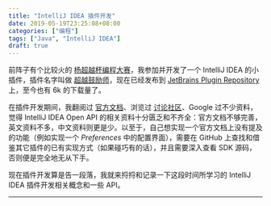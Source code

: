 ```yaml
---
title: "IntelliJ IDEA 插件开发"
date: 2019-05-19T23:25:08+08:00
categories: ["编程"]
tags: ["Java", "IntelliJ IDEA"]
draft: true
---
```


前阵子有个比较火的 [杨超越杯编程大赛](https://github.com/ccyyycy/ycy)，我参加并开发了一个 IntelliJ IDEA 的小插件，插件名字叫做 [超越鼓励师](https://github.com/FantasticMao/ycy-intellij-plugin)，现在已经发布到 [JetBrains Plugin Repository](https://plugins.jetbrains.com/plugin/12204-programmer-motivator-chaoyue-yang----) 上，至今也有 6k 的下载量了。<!--more-->

在插件开发期间，我翻阅过 [官方文档](https://www.jetbrains.org/intellij/sdk/docs/intro/welcome.html)、浏览过 [讨论社区](https://intellij-support.jetbrains.com/hc/en-us/community/topics/200366979-IntelliJ-IDEA-Open-API-and-Plugin-Development)、Google 过不少资料，觉得 IntelliJ IDEA Open API 的相关资料十分匮乏和不齐全：官方文档不够完善，英文资料不多，中文资料则更是少。以至于，自己想实现一个官方文档上没有提及的功能（例如实现一个 _Preferences_ 中的配置界面），需要在 GitHub 上查找和借鉴其它插件的已有实现方式（如果碰巧有的话），并且需要深入查看 SDK 源码，否则便是完全地无从下手。

现在插件开发算是告一段落，我就来捋捋和记录一下这段时间所学习的 IntelliJ IDEA 插件开发相关概念和一些 API。

---
